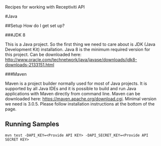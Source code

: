 Recipes for working with Receptiviti API

#Java

##Setup
How do I get set up?

###JDK 8

This is a Java project. So the first thing we need to care about is JDK (Java Development Kit) installation. Java 8 is the minimum required version for this project. Can be downloaded here: http://www.oracle.com/technetwork/java/javase/downloads/jdk8-downloads-2133151.html

###Maven

Maven is a project builder normally used for most of Java projects. It is supported by all Java IDEs and it is possible to build and run Java applications with Maven directly from command line. Maven can be downloaded here: https://maven.apache.org/download.cgi. Minimal version we need is 3.0.5. Please follow installation instructions at the bottom of the page.

## Running Samples


    mvn test -DAPI_KEY=<Provide API KEY> -DAPI_SECRET_KEY=<Provide API SECRET KEY>
